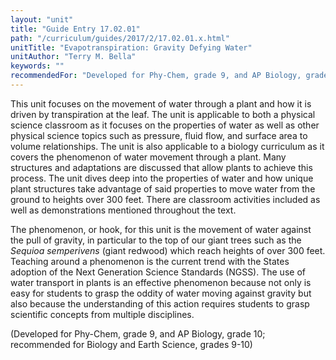 ```yaml
---
layout: "unit"
title: "Guide Entry 17.02.01"
path: "/curriculum/guides/2017/2/17.02.01.x.html"
unitTitle: "Evapotranspiration: Gravity Defying Water"
unitAuthor: "Terry M. Bella"
keywords: ""
recommendedFor: "Developed for Phy-Chem, grade 9, and AP Biology, grade 10; recommended for Biology and Earth Science, grades 9-10"
---
```

<main>
 <p>
  This unit focuses on the movement of water through a plant and how it is driven by transpiration at the leaf. The unit is applicable to both a physical science classroom as it focuses on the properties of water as well as other physical science topics such as pressure, fluid flow, and surface area to volume relationships. The unit is also applicable to a biology curriculum as it covers the phenomenon of water movement through a plant. Many structures and adaptations are discussed that allow plants to achieve this process. The unit dives deep into the properties of water and how unique plant structures take advantage of said properties to move water from the ground to heights over 300 feet. There are classroom activities included as well as demonstrations mentioned throughout the text.
 </p>
 <p>
  The phenomenon, or hook, for this unit is the movement of water against the pull of gravity, in particular to the top of our giant trees such as the
  <em>
   Sequioa semperivens
  </em>
  (giant redwood) which reach heights of over 300 feet. Teaching around a phenomenon is the current trend with the States adoption of the Next Generation Science Standards (NGSS). The use of water transport in plants is an effective phenomenon because not only is easy for students to grasp the oddity of water moving against gravity but also because the understanding of this action requires students to grasp scientific concepts from multiple disciplines.
 </p>
 <p>
  (Developed for Phy-Chem, grade 9, and AP Biology, grade 10; recommended for Biology and Earth Science, grades 9-10)
 </p>
</main>
